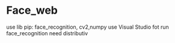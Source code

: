 # Face_web
use lib pip: face_recognition, cv2,numpy
use Visual Studio fot run face_recognition need distributiv
